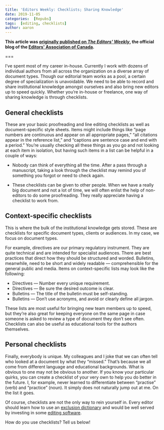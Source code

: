 ```yaml
---
title: 'Editors Weekly: Checklists; Sharing Knowledge'
date: 2019-11-05
categories:  [Repubs]
tags:  [editing, checklists]
author: aaron
---
```


**This article was [originally published on *The Editors' Weekly*](http://blog.editors.ca/?p=6277), the official blog of the [Editors' Association of Canada](http://editors.ca).**

===

I’ve spent most of my career in-house. Currently I work with dozens of individual authors from all across the organization on a diverse array of document types. Though our editorial team works as a pool, a certain degree of specialization is unavoidable. We need to be able to record and share institutional knowledge amongst ourselves and also bring new editors up to speed quickly. Whether you’re in-house or freelance, one way of sharing knowledge is through checklists.

## General checklists

These are your basic proofreading and line editing checklists as well as document-specific style sheets. Items might include things like “page numbers are continuous and appear on all appropriate pages,” “all citations appear in the reference list,” and “captions are sentence case and end with a period.” You’re usually checking all these things as you go and not looking at each item in isolation, but having such items in a list can be helpful in a couple of ways:

* Nobody can think of everything all the time. After a pass through a manuscript, taking a look through the checklist may remind you of something you forgot or need to check again.

* These checklists can be given to other people. When we have a really big document and not a lot of time, we will often enlist the help of non-editors to do some proofreading. They really appreciate having a checklist to work from.

## Context-specific checklists

This is where the bulk of the institutional knowledge gets stored. These are checklists for specific document types, clients or audiences. In my case, we focus on document types.

For example, directives are our primary regulatory instrument. They are quite technical and are intended for specialist audiences. There are best practices that direct how they should be structured and worded. Bulletins, meanwhile, need to be short and widely readable — comprehensible for the general public and media. Items on context-specific lists may look like the following:

* Directives — Number every unique requirement.
* Directives — Be sure the desired outcome is clear.
* Bulletins — The title of the bulletin must be self-standing.
* Bulletins — Don’t use acronyms, and avoid or clearly define all jargon.

These lists are most useful for bringing new team members up to speed, but they’re also great for keeping everyone on the same page in case someone is asked to review a type of document they don’t see often. Checklists can also be useful as educational tools for the authors themselves.

## Personal checklists

Finally, everybody is unique. My colleagues and I joke that we can often tell who looked at a document by what they “missed.” That’s because we all come from different language and educational backgrounds. What is obvious to one may not be obvious to another. If you know your particular quirks, you can create a checklist of your very own to help you do better in the future. I, for example, never learned to differentiate between “practise” (verb) and “practice” (noun). It simply does not naturally jump out at me. On the list it goes.

Of course, checklists are not the only way to rein yourself in. Every editor should learn how to use an [exclusion dictionary](https://support.office.com/en-us/article/use-exclusion-dictionaries-to-change-the-preferred-spelling-of-words-9ad6cae3-a2f9-4924-a71b-3747534edeec) and would be well served by investing in some [editing software](https://activevoice.editors.ca/spring-summer-2018/tech-talk-editing-technology/).

How do you use checklists? Tell us below!

